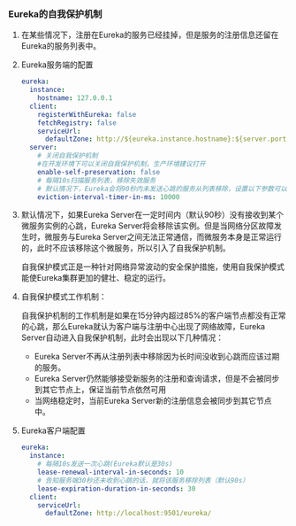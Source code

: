 ### Eureka的自我保护机制

1. 在某些情况下，注册在Eureka的服务已经挂掉，但是服务的注册信息还留在Eureka的服务列表中。

2. Eureka服务端的配置

   ```yaml
   eureka:
     instance:
       hostname: 127.0.0.1
     client:
       registerWithEureka: false
       fetchRegistry: false
       serviceUrl:
         defaultZone: http://${eureka.instance.hostname}:${server.port}/eureka/
     server:
       # 关闭自我保护机制
       #在开发环境下可以关闭自我保护机制，生产环境建议打开
       enable-self-preservation: false
       # 每隔10s扫描服务列表，移除失效服务
       # 默认情况下，Eureka会将90秒内未发送心跳的服务从列表移除，设置以下参数可以将缩短或延长这个时间
       eviction-interval-timer-in-ms: 10000
   ```

   

3. 默认情况下，如果Eureka Server在一定时间内（默认90秒）没有接收到某个微服务实例的心跳，Eureka Server将会移除该实例。但是当网络分区故障发生时，微服务与Eureka Server之间无法正常通信，而微服务本身是正常运行的，此时不应该移除这个微服务，所以引入了自我保护机制。

   自我保护模式正是一种针对网络异常波动的安全保护措施，使用自我保护模式能使Eureka集群更加的健壮、稳定的运行。

4. 自我保护模式工作机制：

   自我保护机制的工作机制是如果在15分钟内超过85%的客户端节点都没有正常的心跳，那么Eureka就认为客户端与注册中心出现了网络故障，Eureka Server自动进入自我保护机制，此时会出现以下几种情况：

   * Eureka Server不再从注册列表中移除因为长时间没收到心跳而应该过期的服务。
   * Eureka Server仍然能够接受新服务的注册和查询请求，但是不会被同步到其它节点上，保证当前节点依然可用
   * 当网络稳定时，当前Eureka Server新的注册信息会被同步到其它节点中。

5. Eureka客户端配置

   ```yaml
   eureka:
     instance:
       # 每隔10s发送一次心跳(Eureka默认是30s)
       lease-renewal-interval-in-seconds: 10
       # 告知服务端30秒还未收到心跳的话，就将该服务移除列表（默认90s）
       lease-expiration-duration-in-seconds: 30
     client:
       serviceUrl:
         defaultZone: http://localhost:9501/eureka/
   ```

   

